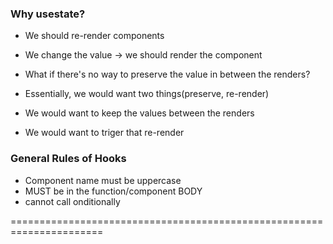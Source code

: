 ### Why usestate?

- We should re-render components
- We change the value -> we should render the component
- What if there's no way to preserve the value in between the renders?

- Essentially, we would want two things(preserve, re-render)
- We would want to keep the values between the renders
- We would want to triger that re-render

### General Rules of Hooks

- Component name must be uppercase
- MUST be in the function/component BODY
- cannot call onditionally

======================================================================
